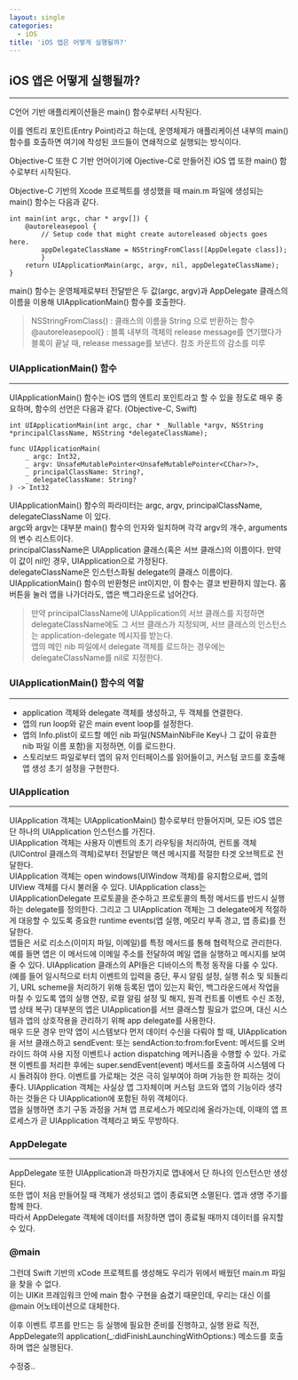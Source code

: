 ```yaml
---
layout: single
categories:
  - iOS
title: 'iOS 앱은 어떻게 실행될까?'
---
```


## iOS 앱은 어떻게 실행될까?
<hr/>

C언어 기반 애플리케이션들은 main() 함수로부터 시작된다.

이를 엔트리 포인트(Entry Point)라고 하는데, 운영체제가 애플리케이션 내부의 main() 함수를 호출하면 여기에 작성된 코드들이 연쇄적으로 실행되는 방식이다. 

Objective-C 또한 C 기반 언어이기에 Ojective-C로 만들어진 iOS 앱 또한 main() 함수로부터 시작된다.

Objective-C 기반의 Xcode 프로젝트를 생성했을 때 main.m 파일에 생성되는 main() 함수는 다음과 같다. 

```
int main(int argc, char * argv[]) {
    @autoreleasepool {
        // Setup code that might create autoreleased objects goes here.
        appDelegateClassName = NSStringFromClass([AppDelegate class]);
        }
    return UIApplicationMain(argc, argv, nil, appDelegateClassName);
}
```

main() 함수는 운영체제로부터 전달받은 두 값(argc, argv)과 AppDelegate 클래스의 이름을 이용해 UIApplicationMain() 함수를 호출한다. 

> NSStringFromClass() : 클래스의 이름을 String 으로 반환하는 함수
> @autoreleasepool{} : 블록 내부의 객체의 release message를 연기했다가 블록이 끝날 때,  release message를 보낸다. 참조 카운트의 감소를 미루


### UIApplicationMain() 함수
<hr/>

UIApplicationMain() 함수는 iOS 앱의 엔트리 포인트라고 할 수 있을 정도로 매우 중요하며, 함수의 선언은 다음과 같다. (Objective-C, Swift)    
```
int UIApplicationMain(int argc, char * _Nullable *argv, NSString *principalClassName, NSString *delegateClassName);
```
```
func UIApplicationMain(
    _ argc: Int32,
    _ argv: UnsafeMutablePointer<UnsafeMutablePointer<CChar>?>,
    _ principalClassName: String?,
    _ delegateClassName: String?
) -> Int32
```

UIApplicationMain() 함수의 파라미터는 argc, argv, principalClassName, delegateClassName 이 있다.    
argc와 argv는 대부분 main() 함수의 인자와 일치하며 각각 argv의 개수, arguments의 변수 리스트이다.    
principalClassName은 UIApplication 클래스(혹은 서브 클래스)의 이름이다. 만약 이 값이 nil인 경우, UIApplication으로 가정된다.    
delegateClassName은 인스턴스화될 delegate의 클래스 이름이다.    
UIApplicationMain() 함수의 반환형은 int이지만, 이 함수는 결코 반환하지 않는다. 홈 버튼을 눌러 앱을 나가더라도, 앱은 백그라운드로 넘어간다.    

> 만약 principalClassName에 UIApplication의 서브 클래스를 지정하면 delegateClassName에도 그 서브 클래스가 지정되며, 서브 클래스의 인스턴스는 application-delegate 메시지를 받는다.    
> 앱의 메인 nib 파일에서 delegate 객체를 로드하는 경우에는 delegateClassName를 nil로 지정한다.    


### UIApplicationMain() 함수의 역할
<hr/>

- application 객체와 delegate 객체를 생성하고, 두 객체를 연결한다.
- 앱의 run loop와 같은 main event loop를 설정한다.
- 앱의 Info.plist이 로드할 메인 nib 파일(NSMainNibFile Key나 그 값이 유효한 nib 파일 이름 포함)을 지정하면, 이를 로드한다.
- 스토리보드 파일로부터 앱의 유저 인터페이스를 읽어들이고, 커스텀 코드를 호출해 앱 생성 초기 설정을 구현한다.


### UIApplication
<hr/>

UIApplication 객체는 UIApplicationMain() 함수로부터 만들어지며, 모든 iOS 앱은 단 하나의 UIApplication 인스턴스를 가진다.    
UIApplication 객체는 사용자 이벤트의 초기 라우팅을 처리하여, 컨트롤 객체(UIControl 클래스의 객체)로부터 전달받은 액션 메시지를 적절한 타겟 오브젝트로 전달한다.  
UIApplication 객체는 open windows(UIWindow 객체)를 유지함으로써, 앱의 UIView 객체를 다시 불러올 수 있다.
UIApplication class는 UIApplicationDelegate 프로토콜을 준수하고 프로토콜의 특정 메서드를 반드시 실행하는 delegate를 정의한다. 그리고 그 UIApplication 객체는 그 delegate에게 적절하게 대응할 수 있도록 중요한 runtime events(앱 실행, 메모리 부족 경고, 앱 종료)를 전달한다.    
앱들은 서로 리소스(이미지 파일, 이메일)를 특정 메서드를 통해 협력적으로 관리한다.    
예를 들면 앱은 이 메서드에 이메일 주소를 전달하여 메일 앱을 실행하고 메시지를 보여줄 수 있다.
UIApplication 클래스의 API들은 디바이스의 특정 동작을 다룰 수 있다.    
(예를 들어 일시적으로 터치 이벤트의 입력을 중단, 푸시 알림 설정, 실행 취소 및 되돌리기,  URL scheme을 처리하기 위해 등록된 앱이 있는지 확인, 백그라운드에서 작업을 마칠 수 있도록 앱의 실행 연장, 로컬 알림 설정 및 해지, 원격 컨트롤 이벤트 수신 조정, 앱 상태 복구)
대부분의 앱은 UIApplication를 서브 클래스할 필요가 없으며, 대신 시스템과 앱의 상호작용을 관리하기 위해 app delegate를 사용한다.    
매우 드문 경우 만약 앱이 시스템보다 먼저 데이터 수신을 다뤄야 할 때, UIApplication을 서브 클래스하고 sendEvent: 또는 sendAction:to:from:forEvent: 메서드를 오버라이드 하여 사용 지정 이벤트나 action dispatching 메커니즘을 수행할 수 있다. 가로챈 이벤트를 처리한 후에는 super.sendEvent(event) 메서드를 호출하여 시스템에 다시 돌려줘야 한다. 이벤트를 가로채는 것은 극히 일부여야 하며 가능한 한 피하는 것이 좋다.
UIApplication 객체는 사실상 앱 그자체이며 커스텀 코드와 앱의 기능이라 생각하는 것들은 다 UIApplication에 포함된 하위 객체이다.    
앱을 실행하면 초기 구동 과정을 거쳐 앱 프로세스가 메모리에 올라가는데, 이때의 앱 프로세스가 곧 UIApplication 객체라고 봐도 무방하다.   

### AppDelegate
<hr/>

AppDelegate 또한 UIApplication과 마찬가지로 앱내에서 단 하나의 인스턴스만 생성된다.    
또한 앱이 처음 만들어질 때 객체가 생성되고 앱이 종료되면 소멸된다. 앱과 생명 주기를 함께 한다.    
따라서 AppDelegate 객체에 데이터를 저장하면 앱이 종료될 때까지 데이터를 유지할 수 있다.    

### @main
그런데 Swift 기반의 xCode 프로젝트를 생성해도 우리가 위에서 배웠던 main.m 파일을 찾을 수 없다.    
이는 UIKit 프레임워크 안에 main 함수 구현을 숨겼기 때문인데, 우리는 대신 이를 @main 어노테이션으로 대체한다.    

이후 이벤트 루프를 만드는 등 실행에 필요한 준비를 진행하고, 실행 완료 직전, AppDelegate의 application(\_:didFinishLaunchingWithOptions:) 메소드를 호출하며 앱은 실행된다.    

수정중..
